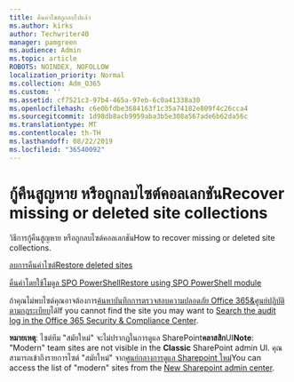 ```yaml
---
title: คืนค่าไซต์ถูกลบไปแล้ว
ms.author: kirks
author: Techwriter40
manager: pamgreen
ms.audience: Admin
ms.topic: article
ROBOTS: NOINDEX, NOFOLLOW
localization_priority: Normal
ms.collection: Adm_O365
ms.custom: ''
ms.assetid: cf7521c3-97b4-465a-97eb-6c0a41338a30
ms.openlocfilehash: c6e0bfdbe3684163f1c35a74182e809f4c26cca4
ms.sourcegitcommit: 1d98db8acb9959aba3b5e308a567ade6b62da56c
ms.translationtype: MT
ms.contentlocale: th-TH
ms.lasthandoff: 08/22/2019
ms.locfileid: "36540092"
---
```

# <a name="recover-missing-or-deleted-site-collections"></a><span data-ttu-id="8ea57-102">กู้คืนสูญหาย หรือถูกลบไซต์คอลเลกชัน</span><span class="sxs-lookup"><span data-stu-id="8ea57-102">Recover missing or deleted site collections</span></span>

<span data-ttu-id="8ea57-103">วิธีการกู้คืนสูญหาย หรือถูกลบไซต์คอลเลกชัน</span><span class="sxs-lookup"><span data-stu-id="8ea57-103">How to recover missing or deleted site collections.</span></span>

[<span data-ttu-id="8ea57-104">ลบการคืนค่าไซต์</span><span class="sxs-lookup"><span data-stu-id="8ea57-104">Restore deleted sites</span></span>](https://docs.microsoft.com/sharepoint/restore-deleted-site-collection)

[<span data-ttu-id="8ea57-105">คืนค่าโดยใช้โมดูล SPO PowerShell</span><span class="sxs-lookup"><span data-stu-id="8ea57-105">Restore using SPO PowerShell module</span></span>](https://support.office.com/article/Introduction-to-the-SharePoint-Online-Management-Shell-C16941C3-19B4-4710-8056-34C034493429)

<span data-ttu-id="8ea57-106">ถ้าคุณไม่พบไซต์คุณอาจต้องการ[ค้นหาบันทึกการตรวจสอบความปลอดภัย Office 365&amp;ศูนย์ปฏิบัติตามกฎระเบียบ](https://docs.microsoft.com/office365/securitycompliance/search-the-audit-log-in-security-and-compliance)ได้</span><span class="sxs-lookup"><span data-stu-id="8ea57-106">If you cannot find the site you may want to [Search the audit log in the Office 365 Security &amp; Compliance Center](https://docs.microsoft.com/office365/securitycompliance/search-the-audit-log-in-security-and-compliance).</span></span>

<span data-ttu-id="8ea57-107">**หมายเหตุ**: ไซต์ทีม "สมัยใหม่" จะไม่ปรากฏในการดูแล SharePoint**คลาสสิก**UI</span><span class="sxs-lookup"><span data-stu-id="8ea57-107">**Note**: "Modern" team sites are not visible in the **Classic** SharePoint admin UI.</span></span> <span data-ttu-id="8ea57-108">คุณสามารถเข้าถึงรายการไซต์ "สมัยใหม่" จาก[ศูนย์กลางการดูแล Sharepoint ใหม่](https://docs.microsoft.com/sharepoint/get-started-new-admin-center)</span><span class="sxs-lookup"><span data-stu-id="8ea57-108">You can access the list of "modern" sites from the [New Sharepoint admin center](https://docs.microsoft.com/sharepoint/get-started-new-admin-center).</span></span>


